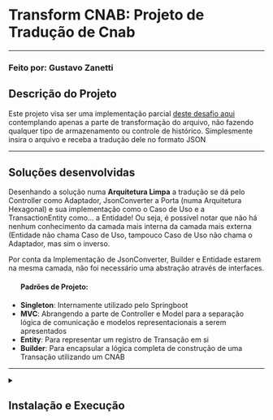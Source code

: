 <h1>Transform CNAB: Projeto de Tradução de Cnab</h1>
<hr>
<h3>Feito por: Gustavo Zanetti</h3>
<h2>Descrição do Projeto</h2>
<p>Este projeto visa ser uma implementação parcial <a href="https://github.com/Pagnet/desafio-back-end">deste desafio aqui</a> contemplando apenas a parte de transformação do arquivo, não fazendo qualquer tipo de armazenamento ou controle de histórico. Simplesmente insira o arquivo e receba a tradução dele no formato JSON</p>
<hr>
<h2>Soluções desenvolvidas</h2>
<p>Desenhando a solução numa <b>Arquitetura Limpa</b> a tradução se dá pelo Controller como Adaptador, JsonConverter a Porta (numa Arquitetura Hexagonal) e sua implementação como o Caso de Uso e a TransactionEntity como... a Entidade! Ou seja, é possível notar que não há nenhum conhecimento da camada mais interna da camada mais externa (Entidade não chama Caso de Uso, tampouco Caso de Uso não chama o Adaptador, mas sim o inverso.</p>
<p>Por conta da Implementação de JsonConverter, Builder e Entidade estarem na mesma camada, não foi necessário uma abstração através de interfaces.</p>
<ul><h4>Padrões de Projeto:</h4>
  <li><b>Singleton</b>: Internamente utilizado pelo Springboot</li>
  <li><b>MVC</b>: Abrangendo a parte de Controller e Model para a separação lógica de comunicação e modelos representacionais a serem apresentados</li>
  <li><b>Entity</b>: Para representar um registro de Transação em si</li>
  <li><b>Builder</b>: Para encapsular a lógica completa de construção de uma Transação utilizando um CNAB</li>
</ul>
<hr>
<details>
  <summary><h2>Instalação e Execução</h2></summary>
  <content>
    <ol>
      <li>Verifique se está tudo instalado:
        <ol>
          <li><b>Gradle:</b> Já está incluído no projeto, então não é necessário instalar o Gradle globalmente..
            <ul>
              <li>Para verificar o Gradle, execute o seguinte comando no terminal:
                   <code>gradle -v </code></li>
            </ul>
          </li>
          <br>
          <li><b>Git:</b> Necessário para clonar o repositório
            <ul>
              <li>Para verificar o Git, execute o seguinte comando no terminal:
                   <code>git --version</code></li>
              <li><a href="https://git-scm.com/book/pt-pt/v2/Começando-Instalar-o-Git">Guia de como instalar</a></li>
            </ul>
          </li>
        </ol>
      <br>
      <li>Clone o repositório: <code>git clone https://github.com/Kaindall/Transform_API</code></li><br>
      <li>Navegue até a pasta do projeto, faça o build e execução da aplicação: <code>./gradlew bootRun</code></li><br>
      <li>A aplicação estará disponível no localhost:8080 para consumo!</li><br>
      <li>Os testes poderão ser feitos pela Collection do Postman em JSON na raíz do projeto!</li>
    </ol>
  </content>
</details>

